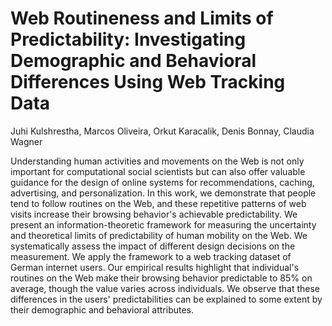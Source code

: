 # Web Routineness and Limits of Predictability: Investigating Demographic and Behavioral Differences Using Web Tracking Data 

Juhi Kulshrestha, Marcos Oliveira, Orkut Karacalik, Denis Bonnay, Claudia Wagner

Understanding human activities and movements on the Web is not only important for computational social scientists but can also offer valuable guidance for the design of online systems for recommendations, caching, advertising, and personalization. In this work, we demonstrate that people tend to follow routines on the Web, and these repetitive patterns of web visits increase their browsing behavior's achievable predictability.  We present an information-theoretic framework for measuring the uncertainty and theoretical limits of predictability of human mobility on the Web. We systematically assess the impact of different design decisions on the measurement. We apply the framework to a web tracking dataset of German internet users. Our empirical results highlight that individual's routines on the Web make their browsing behavior predictable to 85\% on average, though the value varies across individuals. We observe that these differences in the users' predictabilities can be explained to some extent by their demographic and behavioral attributes.
